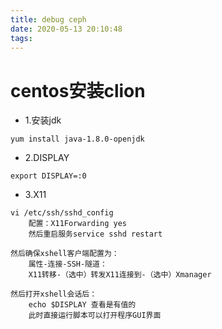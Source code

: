 ```yaml
---
title: debug ceph
date: 2020-05-13 20:10:48
tags:
---
```


# centos安装clion
- 1.安装jdk
```
yum install java-1.8.0-openjdk
```

- 2.DISPLAY
```
export DISPLAY=:0
```

- 3.X11

```
vi /etc/ssh/sshd_config
    配置：X11Forwarding yes
    然后重启服务service sshd restart

然后确保xshell客户端配置为：
    属性-连接-SSH-隧道：
    X11转移-（选中）转发X11连接到-（选中）Xmanager

然后打开xshell会话后：
    echo $DISPLAY 查看是有值的
    此时直接运行脚本可以打开程序GUI界面
```
